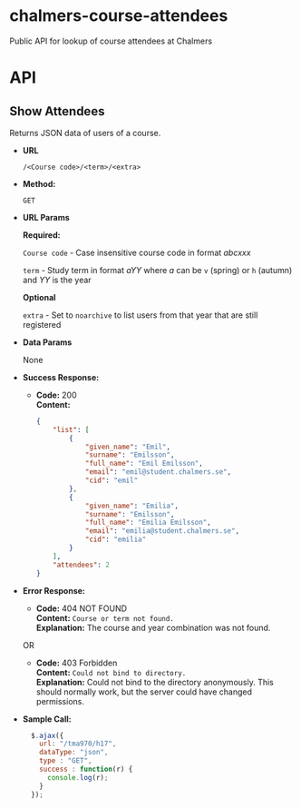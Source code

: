 # chalmers-course-attendees
Public API for lookup of course attendees at Chalmers

# API
## **Show Attendees**
  Returns JSON data of users of a course.

* **URL**

  `/<Course code>/<term>/<extra>`

* **Method:**

  `GET`

*  **URL Params**

   **Required:**

   `Course code` - Case insensitive course code in format *abcxxx*

   `term` - Study term in format *aYY* where *a* can be `v` (spring) or `h` (autumn) and *YY* is the year

   **Optional**

   `extra` - Set to `noarchive` to list users from that year that are still registered

* **Data Params**

  None

* **Success Response:**

  * **Code:** 200 <br />
    **Content:**
    ``` json
    {   
        "list": [
            {
                "given_name": "Emil",
                "surname": "Emilsson",
                "full_name": "Emil Emilsson",
                "email": "emil@student.chalmers.se",
                "cid": "emil"
            },
            {
                "given_name": "Emilia",
                "surname": "Emilsson",
                "full_name": "Emilia Emilsson",
                "email": "emilia@student.chalmers.se",
                "cid": "emilia"
            }
        ],
        "attendees": 2
    }
    ```

* **Error Response:**

  * **Code:** 404 NOT FOUND <br />
    **Content:** `Course or term not found.` <br />
    **Explanation:** The course and year combination was not found.

  OR

  * **Code:** 403 Forbidden <br />
    **Content:** `Could not bind to directory.` <br />
    **Explanation:** Could not bind to the directory anonymously. This should normally work, but the server could have changed permissions.

* **Sample Call:**

  ```javascript
    $.ajax({
      url: "/tma970/h17",
      dataType: "json",
      type : "GET",
      success : function(r) {
        console.log(r);
      }
    });
  ```
